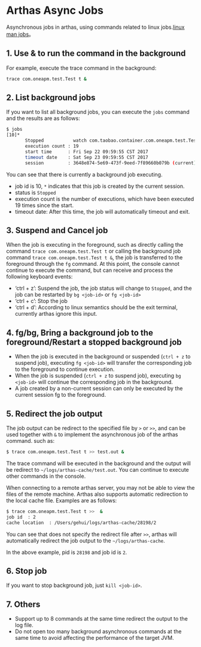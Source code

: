 Arthas Async Jobs
===

Asynchronous jobs in arthas, using commands related to linux jobs.[linux man jobs](http://man7.org/linux/man-pages/man1/jobs.1p.html)。


## 1. Use & to run the command in the background

For example, execute the trace command in the background:

```bash
trace com.oneapm.test.Test t &  
```

## 2. List background jobs

If you want to list all background jobs, you can execute the `jobs` command and the results are as follows:


```bash
$ jobs
[10]*
       Stopped           watch com.taobao.container.com.oneapm.test.Test test "params[0].{? #this.name == null }" -x 2
       execution count : 19
       start time      : Fri Sep 22 09:59:55 CST 2017
       timeout date    : Sat Sep 23 09:59:55 CST 2017
       session         : 3648e874-5e69-473f-9eed-7f89660b079b (current)
```

You can see that there is currently a background job executing.

* job id is 10, `*` indicates that this job is created by the current session.
* status is `Stopped`
* execution count is the number of executions, which have been executed 19 times since the start.
* timeout date: After this time, the job will automatically timeout and exit.

## 3. Suspend and Cancel job

When the job is executing in the foreground, such as directly calling the command `trace com.oneapm.test.Test t` or calling the background job command `trace com.oneapm.test.Test t &`, the job is transferred to the foreground through the `fg` command. At this point, the console cannot continue to execute the command, but can receive and process the following keyboard events:

* ‘ctrl + z’: Suspend the job, the job status will change to `Stopped`, and the job can be restarted by `bg <job-id>` or `fg <job-id>`
* ‘ctrl + c’: Stop the job
* ‘ctrl + d’: According to linux semantics should be the exit terminal, currently arthas ignore this input.



## 4. fg/bg, Bring a background job to the foreground/Restart a stopped background job

* When the job is executed in the background or suspended (`ctrl + z` to suspend job), executing `fg <job-id>` will transfer the corresponding job to the foreground to continue execution. 
* When the job is suspended (`ctrl + z` to suspend job), executing `bg <job-id>` will continue the corresponding job in the background.
* A job created by a non-current session can only be executed by the current session fg to the foreground.

## 5. Redirect the job output

The job output can be redirect to the specified file by `>` or `>>`, and can be used together with `&` to implement the asynchronous job of the arthas command. such as:

```bash
$ trace com.oneapm.test.Test t >> test.out &
```

The trace command will be executed in the background and the output will be redirect to `~/logs/arthas-cache/test.out`. You can continue to execute other commands in the console.


When connecting to a remote arthas server, you may not be able to view the files of the remote machine. Arthas also supports automatic redirection to the local cache file. Examples are as follows:

```bash
$ trace com.oneapm.test.Test t >>  &
job id  : 2
cache location  : /Users/gehui/logs/arthas-cache/28198/2
```

You can see that does not specify the redirect file after `>>`, arthas will automatically redirect the job output to the `~/logs/arthas-cache`.

In the above example, pid is `28198` and job id is `2`.

## 6. Stop job

If you want to stop background job, just `kill <job-id>`.

## 7. Others

* Support up to 8 commands at the same time redirect the output to the log file.
* Do not open too many background asynchronous commands at the same time to avoid affecting the performance of the target JVM.
